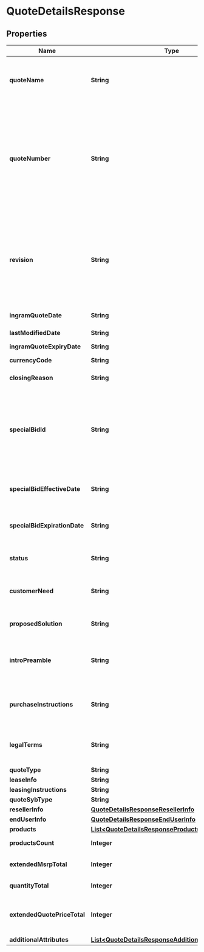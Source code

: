 

# QuoteDetailsResponse


## Properties

| Name | Type | Description | Notes |
|------------ | ------------- | ------------- | -------------|
|**quoteName** | **String** | Quote Name given to quote by sales team or system generated.  Generally used as a reference to identify the quote. |  [optional] |
|**quoteNumber** | **String** | Unique identifier generated by Ingram Micro&#39;s CRM specific to each quote.  When applying a filter to the quoteNumber and including a partial quote number in the filter, all quotes containing any information included in the filter can be retrieved as a subset of all available customer quotes. |  [optional] |
|**revision** | **String** | When a quote has been revised and updated, the quote number remains the same throughout the lifecycle of the quote, however, a Revision number is updated for each revision of the quote.  The revision numbers is associated with the Unique Quote Number. |  [optional] |
|**ingramQuoteDate** | **String** | Date the Quote was initially Created. |  [optional] |
|**lastModifiedDate** | **String** | Date the Quote was last updated or modified. |  [optional] |
|**ingramQuoteExpiryDate** | **String** | Quote expiration date. |  [optional] |
|**currencyCode** | **String** | Three letter currency code. |  [optional] |
|**closingReason** | **String** | Closing Reason for quote. |  [optional] |
|**specialBidId** | **String** | Price discount identifyer to specify  a pricing discount that has been applied to the quote. If present - the priceDeviationStartDate and priceDeviationExpiryDate must be presented. Cisco refers to this as a Dart |  [optional] |
|**specialBidEffectiveDate** | **String** | If price discount has been applied to the quote - the starting date the discount begins. |  [optional] |
|**specialBidExpirationDate** | **String** | If a price discount has been applied to the quote - The date the discount expires and will no longer be applicable. |  [optional] |
|**status** | **String** | This refers to the primary status of the quote.  API responses will return |  [optional] |
|**customerNeed** | **String** | Details related to the customer&#39;s request for the quote entered by the sales representative or system generated. |  [optional] |
|**proposedSolution** | **String** | Ingram Micro proposed solution and summary of quote. |  [optional] |
|**introPreamble** | **String** | Introductory paragraph included in each quote.  Legally required - must be included when presenting the quote details. |  [optional] |
|**purchaseInstructions** | **String** | Purchase instructions.  Legally required - must be included when presenting the quote details. |  [optional] |
|**legalTerms** | **String** | Legal terms -  Legally required - must be included when presenting the quote details. |  [optional] |
|**quoteType** | **String** |  |  [optional] |
|**leaseInfo** | **String** | Lease information. |  [optional] |
|**leasingInstructions** | **String** | Leasing information |  [optional] |
|**quoteSybType** | **String** |  |  [optional] |
|**resellerInfo** | [**QuoteDetailsResponseResellerInfo**](QuoteDetailsResponseResellerInfo.md) |  |  [optional] |
|**endUserInfo** | [**QuoteDetailsResponseEndUserInfo**](QuoteDetailsResponseEndUserInfo.md) |  |  [optional] |
|**products** | [**List&lt;QuoteDetailsResponseProductsInner&gt;**](QuoteDetailsResponseProductsInner.md) |  |  [optional] |
|**productsCount** | **Integer** | Total number of products included in the quote |  [optional] |
|**extendedMsrpTotal** | **Integer** | Total extended MSRP for all products included in the quote |  [optional] |
|**quantityTotal** | **Integer** | Total quantity of all items in the quote. |  [optional] |
|**extendedQuotePriceTotal** | **Integer** | Total amount of quoted price for all products in the quote including both solution products and suggested products. |  [optional] |
|**additionalAttributes** | [**List&lt;QuoteDetailsResponseAdditionalAttributesInner&gt;**](QuoteDetailsResponseAdditionalAttributesInner.md) |  |  [optional] |



